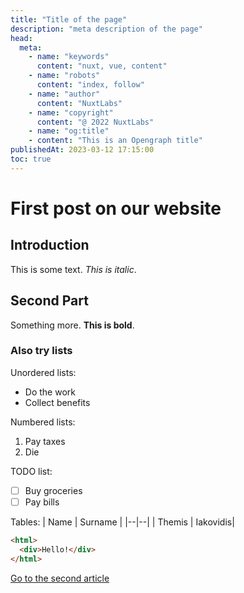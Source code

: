 ```yaml
---
title: "Title of the page"
description: "meta description of the page"
head:
  meta:
    - name: "keywords"
      content: "nuxt, vue, content"
    - name: "robots"
      content: "index, follow"
    - name: "author"
      content: "NuxtLabs"
    - name: "copyright"
      content: "@ 2022 NuxtLabs"
    - name: "og:title"
    - content: "This is an Opengraph title"
publishedAt: 2023-03-12 17:15:00
toc: true
---
```


# First post on our website

## Introduction

This is some text. _This is italic_.

## Second Part

Something more. **This is bold**.

### Also try lists

Unordered lists:

- Do the work
- Collect benefits

Numbered lists:

1. Pay taxes
2. Die

TODO list:

- [ ] Buy groceries
- [ ] Pay bills

Tables:
| Name | Surname |
|--|--|
| Themis | Iakovidis|

```html
<html>
  <div>Hello!</div>
</html>
```

[Go to the second article](/blog/second)
